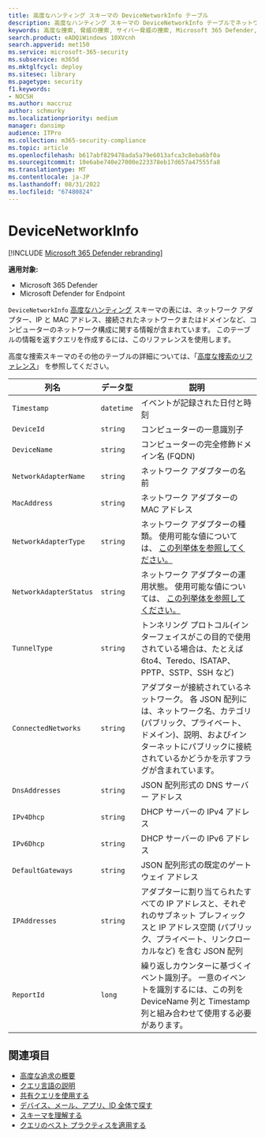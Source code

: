 ```yaml
---
title: 高度なハンティング スキーマの DeviceNetworkInfo テーブル
description: 高度なハンティング スキーマの DeviceNetworkInfo テーブルでネットワーク構成情報について説明します
keywords: 高度な捜索, 脅威の捜索, サイバー脅威の捜索, Microsoft 365 Defender, microsoft 365, m365, 検索, クエリ, テレメトリ, スキーマ参照, kusto, テーブル, 列, データ型, 説明, machinenetworkinfo, DeviceNetworkInfo, デバイス, マシン, mac, IP, アダプター, DNS, DHCP, ゲートウェイ, トンネル
search.product: eADQiWindows 10XVcnh
search.appverid: met150
ms.service: microsoft-365-security
ms.subservice: m365d
ms.mktglfcycl: deploy
ms.sitesec: library
ms.pagetype: security
f1.keywords:
- NOCSH
ms.author: maccruz
author: schmurky
ms.localizationpriority: medium
manager: dansimp
audience: ITPro
ms.collection: m365-security-compliance
ms.topic: article
ms.openlocfilehash: b617abf829478ada5a79e6013afca3c8eba6bf0a
ms.sourcegitcommit: 10e6abe740e27000e223378eb17d657a47555fa8
ms.translationtype: MT
ms.contentlocale: ja-JP
ms.lasthandoff: 08/31/2022
ms.locfileid: "67480824"
---
```

# <a name="devicenetworkinfo"></a>DeviceNetworkInfo

[!INCLUDE [Microsoft 365 Defender rebranding](../includes/microsoft-defender.md)]


**適用対象:**
- Microsoft 365 Defender
- Microsoft Defender for Endpoint



`DeviceNetworkInfo` [高度なハンティング](advanced-hunting-overview.md) スキーマの表には、ネットワーク アダプター、IP と MAC アドレス、接続されたネットワークまたはドメインなど、コンピューターのネットワーク構成に関する情報が含まれています。 このテーブルの情報を返すクエリを作成するには、このリファレンスを使用します。

高度な捜索スキーマのその他のテーブルの詳細については、「[高度な捜索のリファレンス](advanced-hunting-schema-tables.md)」 を参照してください。

| 列名 | データ型 | 説明 |
|-------------|-----------|-------------|
| `Timestamp` | `datetime` | イベントが記録された日付と時刻 |
| `DeviceId` | `string` | コンピューターの一意識別子 |
| `DeviceName` | `string` | コンピューターの完全修飾ドメイン名 (FQDN) |
| `NetworkAdapterName` | `string` | ネットワーク アダプターの名前 |
| `MacAddress` | `string` | ネットワーク アダプターの MAC アドレス |
| `NetworkAdapterType` | `string` | ネットワーク アダプターの種類。 使用可能な値については、 [この列挙体を参照してください。](/dotnet/api/system.net.networkinformation.networkinterfacetype) |
| `NetworkAdapterStatus` | `string` | ネットワーク アダプターの運用状態。 使用可能な値については、 [この列挙体を参照してください。](/dotnet/api/system.net.networkinformation.operationalstatus) |
| `TunnelType` | `string` | トンネリング プロトコル(インターフェイスがこの目的で使用されている場合は、たとえば 6to4、Teredo、ISATAP、PPTP、SSTP、SSH など) |
| `ConnectedNetworks` | `string` | アダプターが接続されているネットワーク。 各 JSON 配列には、ネットワーク名、カテゴリ (パブリック、プライベート、ドメイン)、説明、およびインターネットにパブリックに接続されているかどうかを示すフラグが含まれています。 |
| `DnsAddresses` | `string` | JSON 配列形式の DNS サーバー アドレス |
| `IPv4Dhcp` | `string` | DHCP サーバーの IPv4 アドレス |
| `IPv6Dhcp` | `string` | DHCP サーバーの IPv6 アドレス |
| `DefaultGateways` | `string` | JSON 配列形式の既定のゲートウェイ アドレス |
| `IPAddresses` | `string` | アダプターに割り当てられたすべての IP アドレスと、それぞれのサブネット プレフィックスと IP アドレス空間 (パブリック、プライベート、リンクローカルなど) を含む JSON 配列 |
| `ReportId` | `long` | 繰り返しカウンターに基づくイベント識別子。 一意のイベントを識別するには、この列を DeviceName 列と Timestamp 列と組み合わせて使用する必要があります。 |

## <a name="related-topics"></a>関連項目
- [高度な追求の概要](advanced-hunting-overview.md)
- [クエリ言語の説明](advanced-hunting-query-language.md)
- [共有クエリを使用する](advanced-hunting-shared-queries.md)
- [デバイス、メール、アプリ、ID 全体で探す](advanced-hunting-query-emails-devices.md)
- [スキーマを理解する](advanced-hunting-schema-tables.md)
- [クエリのベスト プラクティスを適用する](advanced-hunting-best-practices.md)